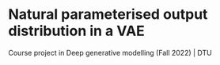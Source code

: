 # Natural parameterised output distribution in a VAE
Course project in Deep generative modelling (Fall 2022) | DTU

